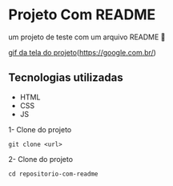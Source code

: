 # Projeto Com README
um projeto de teste com um arquivo README 
🚀

[gif da tela do projeto]("./tela.gif")(https://google.com.br/)

## Tecnologias utilizadas
- HTML
- CSS
- JS

1- Clone do projeto
```
git clone <url>
```

2- Clone do projeto
```
cd repositorio-com-readme
```
